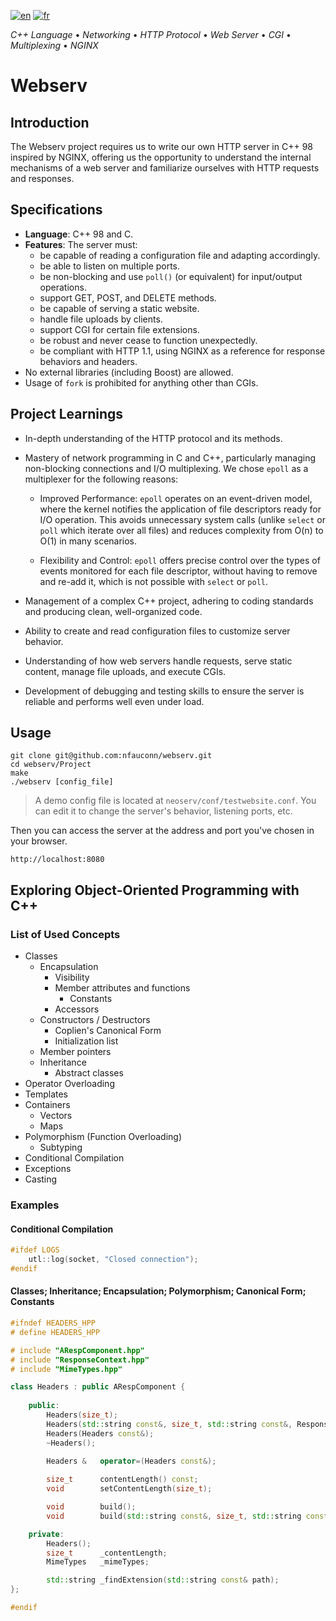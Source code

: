 [![en](https://img.shields.io/badge/lang-en-pink.svg)](https://github.com/nfauconn/webserv/blob/master/README.md)
[![fr](https://img.shields.io/badge/lang-fr-purple.svg)](https://github.com/nfauconn/webserv/blob/master/README.fr.md)

*C++ Language* • *Networking* • *HTTP Protocol* • *Web Server* • *CGI* • *Multiplexing* • *NGINX*

# Webserv

## Introduction
The Webserv project requires us to write our own HTTP server in C++ 98 inspired by NGINX, offering us the opportunity to understand the internal mechanisms of a web server and familiarize ourselves with HTTP requests and responses.

## Specifications
- **Language**: C++ 98 and C.
- **Features**: The server must:
  - be capable of reading a configuration file and adapting accordingly.
  - be able to listen on multiple ports.
  - be non-blocking and use `poll()` (or equivalent) for input/output operations.
  - support GET, POST, and DELETE methods.
  - be capable of serving a static website.
  - handle file uploads by clients.
  - support CGI for certain file extensions.
  - be robust and never cease to function unexpectedly.
  - be compliant with HTTP 1.1, using NGINX as a reference for response behaviors and headers.
- No external libraries (including Boost) are allowed.
- Usage of `fork` is prohibited for anything other than CGIs.

## Project Learnings
- In-depth understanding of the HTTP protocol and its methods.
- Mastery of network programming in C and C++, particularly managing non-blocking connections and I/O multiplexing. We chose `epoll` as a multiplexer for the following reasons:

	- Improved Performance: `epoll` operates on an event-driven model, where the kernel notifies the application of file descriptors ready for I/O operation. This avoids unnecessary system calls (unlike `select` or `poll` which iterate over all files) and reduces complexity from O(n) to O(1) in many scenarios.

	- Flexibility and Control: `epoll` offers precise control over the types of events monitored for each file descriptor, without having to remove and re-add it, which is not possible with `select` or `poll`.

- Management of a complex C++ project, adhering to coding standards and producing clean, well-organized code.
- Ability to create and read configuration files to customize server behavior.
- Understanding of how web servers handle requests, serve static content, manage file uploads, and execute CGIs.
- Development of debugging and testing skills to ensure the server is reliable and performs well even under load.

## Usage
```shell
git clone git@github.com:nfauconn/webserv.git
cd webserv/Project
make
./webserv [config_file]
```

> A demo config file is located at `neoserv/conf/testwebsite.conf`. You can edit it to change the server's behavior, listening ports, etc.

Then you can access the server at the address and port you've chosen in your browser.
```web
http://localhost:8080
```


## Exploring Object-Oriented Programming with C++

### List of Used Concepts
- Classes
  - Encapsulation
    - Visibility
    - Member attributes and functions
      - Constants
    - Accessors
  - Constructors / Destructors
    - Coplien's Canonical Form
    - Initialization list
  - Member pointers
  - Inheritance
    - Abstract classes  
- Operator Overloading
- Templates
- Containers
  - Vectors
  - Maps
- Polymorphism (Function Overloading)
  - Subtyping
- Conditional Compilation
- Exceptions
- Casting

### Examples

#### Conditional Compilation
```cpp
#ifdef LOGS
	utl::log(socket, "Closed connection");
#endif
```

#### Classes; Inheritance; Encapsulation; Polymorphism; Canonical Form; Constants
```cpp
#ifndef HEADERS_HPP
# define HEADERS_HPP

# include "ARespComponent.hpp"
# include "ResponseContext.hpp"
# include "MimeTypes.hpp"

class Headers : public ARespComponent {
	
	public:
		Headers(size_t);
		Headers(std::string const&, size_t, std::string const&, ResponseContext const&, std::string const&);
		Headers(Headers const&);
		~Headers();
	
		Headers &	operator=(Headers const&);

		size_t		contentLength() const;
		void		setContentLength(size_t);

		void 		build();
		void		build(std::string const&, size_t, std::string const&, ResponseContext const&, std::string const&);

	private:
		Headers();
		size_t		_contentLength;
		MimeTypes	_mimeTypes;

		std::string	_findExtension(std::string const& path);
};

#endif
```